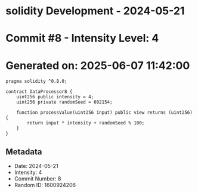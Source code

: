 ﻿# solidity Development - 2024-05-21
# Commit #8 - Intensity Level: 4
# Generated on: 2025-06-07 11:42:00
```solidity
pragma solidity ^0.8.0;

contract DataProcessor8 {
    uint256 public intensity = 4;
    uint256 private randomSeed = 602154;

    function processValue(uint256 input) public view returns (uint256) {
        return input * intensity + randomSeed % 100;
    }
}
```
## Metadata
- Date: 2024-05-21
- Intensity: 4
- Commit Number: 8
- Random ID: 1600924206
